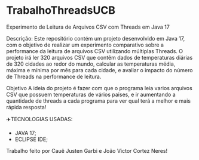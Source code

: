 # TrabalhoThreadsUCB
Experimento de Leitura de Arquivos CSV com Threads em Java 17

Descrição:
Este repositório contém um projeto desenvolvido em Java 17, com o objetivo de realizar um experimento comparativo sobre a performance da leitura de arquivos CSV utilizando múltiplas Threads. O projeto irá ler 320 arquivos CSV que contêm dados de temperaturas diárias de 320 cidades ao redor do mundo, calcular as temperaturas média, máxima e mínima por mês para cada cidade, e avaliar o impacto do número de Threads na performance de leitura.

Objetivo
A ideia do projeto é fazer com que o programa leia varios arquivos CSV que possuem temperaturas de vários paises, e ir aumentando a quantidade de threads a cada programa para ver qual terá a melhor e mais rápida resposta!

✈️TECNOLOGIAS USADAS:
  - JAVA 17;
  - ECLIPSE IDE;
  





Trabalho feito por Cauê Justen Garbi e João Victor Cortez Neres!
